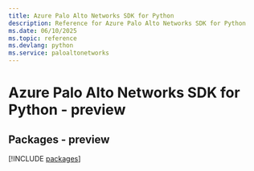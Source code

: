 ```yaml
---
title: Azure Palo Alto Networks SDK for Python
description: Reference for Azure Palo Alto Networks SDK for Python
ms.date: 06/10/2025
ms.topic: reference
ms.devlang: python
ms.service: paloaltonetworks
---
```

# Azure Palo Alto Networks SDK for Python - preview
## Packages - preview
[!INCLUDE [packages](palo-alto-networks-index.md)]